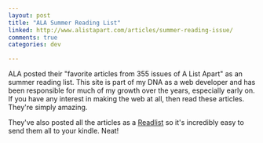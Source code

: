 ```yaml
---
layout: post
title: "ALA Summer Reading List"
linked: http://www.alistapart.com/articles/summer-reading-issue/
comments: true
categories: dev

---
```

ALA posted their "favorite articles from 355 issues of A List Apart" as an summer reading list. This site is part of my DNA as a web developer and has been responsible for much of my growth over the years, especially early on. If you have any interest in making the web at all, then read these articles. They're simply amazing.

They've also posted all the articles as a [Readlist](http://readlists.com/cc0d2783/) so it's incredibly easy to send them all to your kindle. Neat!
